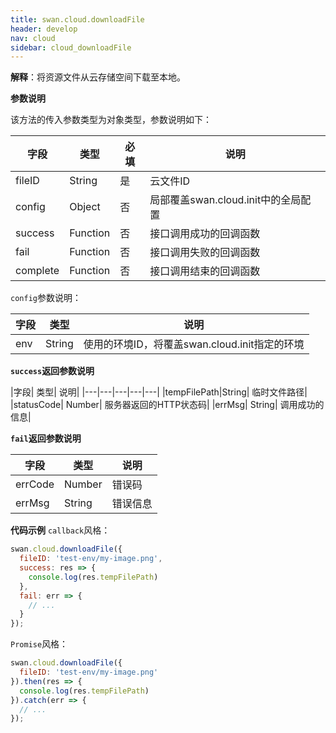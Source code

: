 ```yaml
---
title: swan.cloud.downloadFile
header: develop
nav: cloud
sidebar: cloud_downloadFile
---
```

 

**解释**：将资源文件从云存储空间下载至本地。


**参数说明**

该方法的传入参数类型为对象类型，参数说明如下：

|字段|类型|必填|说明|
|---|---|---|---|
|fileID|String|是|云文件ID|
|config|Object|否|局部覆盖swan.cloud.init中的全局配置|
|success|Function|否|接口调用成功的回调函数|
|fail|Function|否|接口调用失败的回调函数|
|complete|Function|否|接口调用结束的回调函数|

`config`参数说明：

|字段|类型|说明|
|---|---|---|
|env|String|使用的环境ID，将覆盖swan.cloud.init指定的环境|

**`success`返回参数说明**

|字段|	类型|   说明|
|---|---|---|---|---|
|tempFilePath|String| 临时文件路径|
|statusCode| Number| 服务器返回的HTTP状态码|
|errMsg| String| 调用成功的信息|

**`fail`返回参数说明**

|字段|类型|说明|
|---|---|---|
|errCode|Number|错误码|
|errMsg|String|错误信息|


**代码示例**
`callback`风格：
```js
swan.cloud.downloadFile({
  fileID: 'test-env/my-image.png',
  success: res => {
    console.log(res.tempFilePath)
  },
  fail: err => {
    // ...
  }
});
```
`Promise`风格：
```js
swan.cloud.downloadFile({
  fileID: 'test-env/my-image.png'
}).then(res => {
  console.log(res.tempFilePath)
}).catch(err => {
  // ...
});
```

